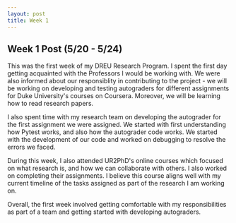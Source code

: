 ```yaml
---
layout: post
title: Week 1
---
```


## Week 1 Post (5/20 - 5/24)

This was the first week of my DREU Research Program. I spent the first day getting acquainted with the Professors I would be working with. We were also informed about our responsiblity in contributing to the project - we will be working on developing and testing autograders for different assignments for Duke University's courses on Coursera. Moreover, we will be learning how to read research papers.

I also spent time with my research team on developing the autograder for the first assignment we were assigned. We started with first understanding how Pytest works, and also how the autograder code works. We started with the development of our code and worked on debugging to resolve the errors we faced.

During this week, I also attended UR2PhD's online courses which focused on what research is, and how we can collaborate with others. I also worked on completing their assignments. I believe this course aligns well with my current timeline of the tasks assigned as part of the research I am working on.

Overall, the first week involved getting comfortable with my responsibilities as part of a team and getting started with developing autograders.
